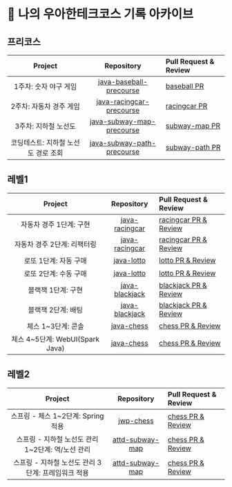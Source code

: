 # 📜 나의 우아한테크코스 기록 아카이브


## 프리코스

| Project | Repository | Pull Request & Review |
|:---:|:---:|:---|
| 1주차: 숫자 야구 게임 | [java-baseball-precourse](https://github.com/Joyykim/java-baseball-precourse) | [baseball PR](https://github.com/woowacourse/java-baseball-precourse/pull/325) |
| 2주차: 자동차 경주 게임 | [java-racingcar-precourse](https://github.com/Joyykim/java-racingcar-precourse) | [racingcar PR](https://github.com/woowacourse/java-racingcar-precourse/pull/331) |
| 3주차: 지하철 노선도 | [java-subway-map-precourse](https://github.com/Joyykim/java-subway-map-precourse) | [subway-map PR](https://github.com/woowacourse/java-subway-map-precourse/pull/50) |
| 코딩테스트: 지하철 노선도 경로 조회 | [java-subway-path-precourse](https://github.com/Joyykim/java-subway-path-precourse) | [subway-path PR](https://github.com/woowacourse/java-subway-path-precourse/pull/49) |

## 레벨1

| Project | Repository | Pull Request & Review |
|:---:|:---:|:---|
| 자동차 경주 1단계: 구현  | [java-racingcar](https://github.com/Joyykim/java-racingcar/tree/step1) | [racingcar PR & Review](https://github.com/woowacourse/java-racingcar/pull/158) |
| 자동차 경주 2단계: 리팩터링 | [java-racingcar](https://github.com/Joyykim/java-racingcar/tree/step2) | [racingcar PR & Review](https://github.com/woowacourse/java-racingcar/pull/246) |
| 로또 1단계: 자동 구매 | [java-lotto](https://github.com/Joyykim/java-lotto/tree/step1) | [lotto PR & Review](https://github.com/woowacourse/java-lotto/pull/251) |
| 로또 2단계: 수동 구매 | [java-lotto](https://github.com/Joyykim/java-lotto/tree/step2) | [lotto PR & Review](https://github.com/woowacourse/java-lotto/pull/307) |
| 블랙잭 1단계: 구현 | [java-blackjack](https://github.com/Joyykim/java-blackjack/tree/step1) | [blackjack PR & Review](https://github.com/woowacourse/java-blackjack/pull/161) |
| 블랙잭 2단계: 배팅 | [java-blackjack](https://github.com/Joyykim/java-blackjack/tree/step2) | [blackjack PR & Review](https://github.com/woowacourse/java-blackjack/pull/199) |
| 체스 1~3단계: 콘솔 | [java-chess](https://github.com/Joyykim/java-chess/tree/step1) | [chess PR & Review](https://github.com/woowacourse/java-chess/pull/169) |
| 체스 4~5단계: WebUI(Spark Java) | [java-chess](https://github.com/Joyykim/java-chess/tree/step4) | [chess PR & Review](https://github.com/woowacourse/java-chess/pull/219) |

## 레벨2

| Project | Repository | Pull Request & Review |
|:---:|:---:|:---|
| 스프링 - 체스 1~2단계: Spring 적용 | [jwp-chess](https://github.com/Joyykim/jwp-chess/tree/step1) | [chess PR & Review](https://github.com/woowacourse/jwp-chess/pull/272) |
| 스프링 - 지하철 노선도 관리 1~2단계: 역/노선 관리 | [attd-subway-map](https://github.com/Joyykim/atdd-subway-map/tree/step1) | [chess PR & Review](https://github.com/woowacourse/atdd-subway-map/pull/107) |
| 스프링 - 지하철 노선도 관리 3단계: 프레임워크 적용 | [attd-subway-map](https://github.com/Joyykim/atdd-subway-map/tree/step3) | [chess PR & Review](https://github.com/woowacourse/atdd-subway-map/pull/157) |
